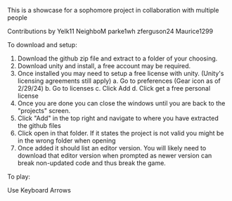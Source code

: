 This is a showcase for a sophomore project in collaboration with multiple people 

Contributions by
Yelk11 NeighboM
parke1wh
zferguson24
Maurice1299 

To download and setup:
1. Download the github zip file and extract to a folder of your choosing.
2. Download unity and install, a free account may be required. 
3. Once installed you may need to setup a free license with unity. (Unity's licensing agreements still apply)
	a. Go to preferences (Gear icon as of 2/29/24)
	b. Go to licenses
	c. Click Add
	d. Click get a free personal license 
4. Once you are done you can close the windows until you are back to the "projects" screen.
5. Click "Add" in the top right and navigate to where you have extracted the github files
6. Click open in that folder. If it states the project is not valid you might be in the wrong folder when opening
7. Once added it should list an editor version. You will likely need to download that editor version when prompted as newer version can break non-updated code and thus break the game.

To play:

Use Keyboard Arrows

